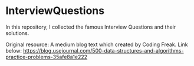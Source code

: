 # InterviewQuestions
In this repository, I collected the famous Interview Questions and their solutions.

Original resource: A medium blog text which created by Coding Freak. Link below:
https://blog.usejournal.com/500-data-structures-and-algorithms-practice-problems-35afe8a1e222

